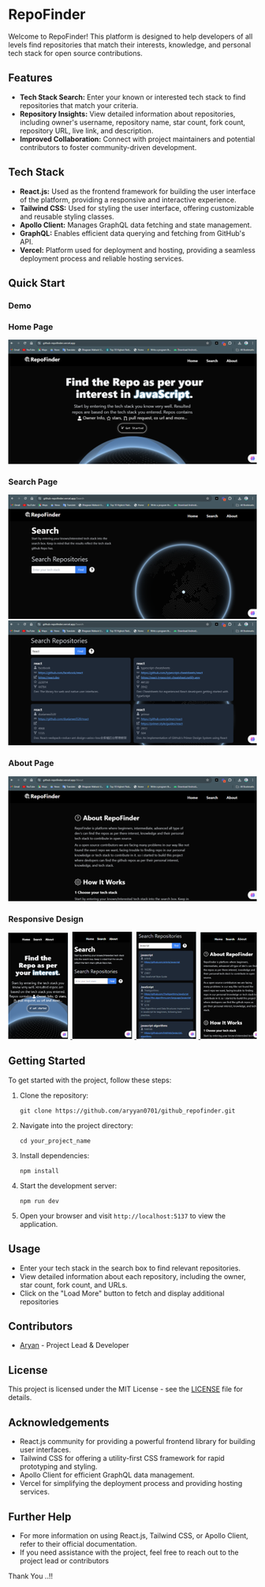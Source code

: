 # RepoFinder

Welcome to RepoFinder! This platform is designed to help developers of all levels find repositories that match their interests, knowledge, and personal tech stack for open source contributions.

## Features

- **Tech Stack Search:** Enter your known or interested tech stack to find repositories that match your criteria.
- **Repository Insights:** View detailed information about repositories, including owner's username, repository name, star count, fork count, repository URL, live link, and description.
- **Improved Collaboration:**  Connect with project maintainers and potential contributors to foster community-driven development.

## Tech Stack

- **React.js:** Used as the frontend framework for building the user interface of the platform, providing a responsive and interactive experience.
- **Tailwind CSS:**  Used for styling the user interface, offering customizable and reusable styling classes.
- **Apollo Client:** Manages GraphQL data fetching and state management.
- **GraphQL:** Enables efficient data querying and fetching from GitHub's API.
- **Vercel:** Platform used for deployment and hosting, providing a seamless deployment process and reliable hosting services.

## Quick Start

### Demo

### Home Page
![Home Page](./public/assets/home.png)

### Search Page
![Search Page](./public/assets/search.png)
![Search Page](./public/assets/search_2.png)

### About Page
![About Page](./public/assets/about.png)

### Responsive Design
<div style="overflow: auto; white-space: nowrap;">
  <a target="_blank" href="https://aryankadam.hashnode.dev/react-js-beginner-to-advanced">
    <img target="_blank" src="./public/assets/home_res.png" alt="Blogs" style="width: 24%; display: inline-block; margin-right: 1%;">
  </a>
  <a target="_blank" href="https://aryankadam.hashnode.dev/react-js-beginner-to-advanced-series-2">
    <img target="_blank" src="./public/assets/search_res.png" alt="Pages" style="width: 24%; display: inline-block; margin-right: 1%;">
  </a>
  <a target="_blank" href="https://aryankadam.hashnode.dev/react-js-beginner-to-advanced">
    <img target="_blank" src="./public/assets/search_res_2.png" alt="Blogs" style="width: 24%; display: inline-block; margin-right: 1%;">
  </a>
  <a target="_blank" href="https://aryankadam.hashnode.dev/react-js-beginner-to-advanced-series-2">
    <img target="_blank" src="./public/assets/about_res.png" alt="Pages" style="width: 24%; display: inline-block;">
  </a>
</div>

## Getting Started

To get started with the project, follow these steps:

1. Clone the repository:
   ```
   git clone https://github.com/aryyan0701/github_repofinder.git
   ```
2. Navigate into the project directory:
   ```
   cd your_project_name
   ```
3. Install dependencies:
   ```
   npm install
   ```
4. Start the development server:
   ```
   npm run dev
   ```
5. Open your browser and visit `http://localhost:5137` to view the application.

## Usage

- Enter your tech stack in the search box to find relevant repositories.
- View detailed information about each repository, including the owner, star count, fork count, and URLs.
- Click on the "Load More" button to fetch and display additional repositories

## Contributors

- [Aryan](https://github.com/aryyan0701) - Project Lead & Developer

## License

This project is licensed under the MIT License - see the [LICENSE](LICENSE) file for details.

## Acknowledgements

- React.js community for providing a powerful frontend library for building user interfaces.
- Tailwind CSS for offering a utility-first CSS framework for rapid prototyping and styling.
- Apollo Client for efficient GraphQL data management.
- Vercel for simplifying the deployment process and providing hosting services.

## Further Help

- For more information on using React.js, Tailwind CSS, or Apollo Client, refer to their official documentation.
- If you need assistance with the project, feel free to reach out to the project lead or contributors

Thank You ..!!